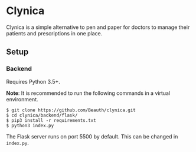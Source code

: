 # Clynica

Clynica is a simple alternative to pen and paper for doctors to manage their patients and prescriptions in one place.

## Setup

### Backend

Requires Python 3.5+.

**Note**: It is recommended to run the following commands in a virtual environment.

```
$ git clone https://github.com/Beauth/clynica.git
$ cd clynica/backend/flask/
$ pip3 install -r requirements.txt
$ python3 index.py
```

The Flask server runs on port 5500 by default. This can be changed in `index.py`.
